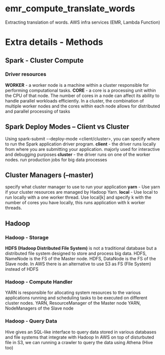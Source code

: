 # emr_compute_translate_words

Extracting translation of words. AWS infra services (EMR, Lambda Function)

# Extra details - Methods

## Spark - Cluster Compute

### Driver resources

**WORKER** - a worker node is a machine within a cluster responsible for performing computational tasks.
**CORE** - a core is a processing unit within the CPU of that node. The number of cores in a node can affect its ability to handle parallel workloads efficiently.
In a cluster, the combination of multiple worker nodes and the cores within each node allows for distributed and parallel processing of tasks

## Spark Deploy Modes – Client vs Cluster

Using spark-submit --deploy-mode <client/cluster>, you can specify where to run the Spark application driver program.
**client** - the driver runs locally from where you are submitting your application. majorly used for interactive and debugging purposes
**cluster** - the driver runs on one of the worker nodes. run production jobs for big data processes

## Cluster Managers (–master)

specify what cluster manager to use to run your application
**yarn** - Use yarn if your cluster resources are managed by Hadoop Yarn.
**local** - Use local to run locally with a one worker thread.
Use local[k] and specify k with the number of cores you have locally, this runs application with k worker threads.

## Hadoop

### Hadoop - Storage

**HDFS (Hadoop Distributed File System)** is not a traditional database but a distributed file system designed to store and process big data.
HDFS, NameNode is the FS of the Master node. HDFS, DataNode is the FS of the Slave node.
In AWS there is an alternative to use S3 as FS (FIle System) instead of HDFS

### Hadoop - Compute Handler

YARN is responsible for allocating system resources to the various applications running and scheduling tasks to be executed on different cluster nodes.
YARN, ResourceManager of the Master node YARN, NodeManagers of the Slave node

### Hadoop - Query Data

Hive gives an SQL-like interface to query data stored in various databases and file systems that integrate with Hadoop
In AWS on top of disturbuted file in S3, we can running a crawler to query the data using Athena (Hive too)





